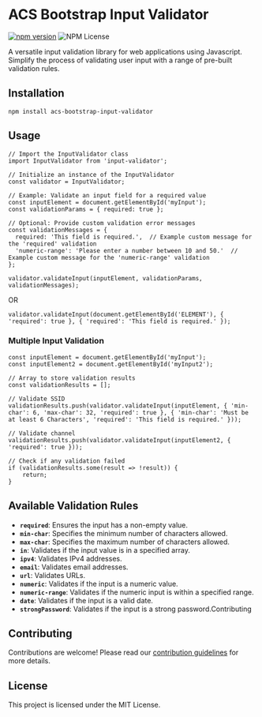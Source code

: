 # ACS Bootstrap Input Validator

[![npm version](https://badge.fury.io/js/acs-bootstrap-input-validator.png)](https://badge.fury.io/js/acs-bootstrap-input-validator)
![NPM License](https://img.shields.io/npm/l/acs-bootstrap-input-validator)

A versatile input validation library for web applications using Javascript. Simplify the process of validating user input with a range of pre-built validation rules.

## Installation

```
npm install acs-bootstrap-input-validator
```

## Usage

```
// Import the InputValidator class
import InputValidator from 'input-validator';

// Initialize an instance of the InputValidator
const validator = InputValidator;

// Example: Validate an input field for a required value
const inputElement = document.getElementById('myInput');
const validationParams = { required: true };

// Optional: Provide custom validation error messages
const validationMessages = {
  required: 'This field is required.',  // Example custom message for the 'required' validation
  'numeric-range': 'Please enter a number between 10 and 50.'  // Example custom message for the 'numeric-range' validation
};

validator.validateInput(inputElement, validationParams, validationMessages);
```

OR

```
validator.validateInput(document.getElementById('ELEMENT'), { 'required': true }, { 'required': 'This field is required.' });
```

### Multiple Input Validation

```
const inputElement = document.getElementById('myInput');
const inputElement2 = document.getElementById('myInput2');

// Array to store validation results
const validationResults = [];

// Validate SSID
validationResults.push(validator.validateInput(inputElement, { 'min-char': 6, 'max-char': 32, 'required': true }, { 'min-char': 'Must be at least 6 Characters', 'required': 'This field is required.' }));

// Validate channel
validationResults.push(validator.validateInput(inputElement2, { 'required': true }));

// Check if any validation failed
if (validationResults.some(result => !result)) {
    return;
}
```

## Available Validation Rules
- **`required`**: Ensures the input has a non-empty value.
- **`min-char`**: Specifies the minimum number of characters allowed.
- **`max-char`**: Specifies the maximum number of characters allowed.
- **`in`**: Validates if the input value is in a specified array.
- **`ipv4`**: Validates IPv4 addresses.
- **`email`**: Validates email addresses.
- **`url`**: Validates URLs.
- **`numeric`**: Validates if the input is a numeric value.
- **`numeric-range`**: Validates if the numeric input is within a specified range.
- **`date`**: Validates if the input is a valid date.
- **`strongPassword`**: Validates if the input is a strong password.Contributing

## Contributing

Contributions are welcome! Please read our [contribution guidelines](/CONTRIBUTING.md) for more details.

## License

This project is licensed under the MIT License.
